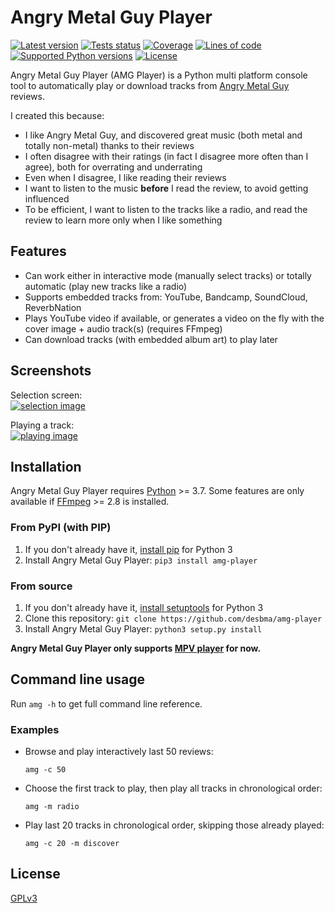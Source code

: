Angry Metal Guy Player
======================

[![Latest version](https://img.shields.io/pypi/v/amg-player.svg?style=flat)](https://pypi.python.org/pypi/amg-player/)
[![Tests status](https://github.com/desbma/amg-player/actions/workflows/ci.yml/badge.svg)](https://github.com/desbma/amg-player/actions)
[![Coverage](https://img.shields.io/coveralls/desbma/amg-player/master.svg?style=flat)](https://coveralls.io/github/desbma/amg-player?branch=master)
[![Lines of code](https://tokei.rs/b1/github/desbma/amg-player)](https://github.com/desbma/amg-player)
[![Supported Python versions](https://img.shields.io/pypi/pyversions/amg-player.svg?style=flat)](https://pypi.python.org/pypi/amg-player/)
[![License](https://img.shields.io/github/license/desbma/amg-player.svg?style=flat)](https://pypi.python.org/pypi/amg/)

Angry Metal Guy Player (AMG Player) is a Python multi platform console tool to automatically play or download tracks from [Angry Metal Guy](https://www.angrymetalguy.com/) reviews.

I created this because:  

* I like Angry Metal Guy, and discovered great music (both metal and totally non-metal) thanks to their reviews
* I often disagree with their ratings (in fact I disagree more often than I agree), both for overrating and underrating
* Even when I disagree, I like reading their reviews
* I want to listen to the music **before** I read the review, to avoid getting influenced
* To be efficient, I want to listen to the tracks like a radio, and read the review to learn more only when I like something


## Features

* Can work either in interactive mode (manually select tracks) or totally automatic (play new tracks like a radio)
* Supports embedded tracks from: YouTube, Bandcamp, SoundCloud, ReverbNation
* Plays YouTube video if available, or generates a video on the fly with the cover image + audio track(s) (requires FFmpeg)
* Can download tracks (with embedded album art) to play later


## Screenshots

Selection screen:  
[![selection image](https://i.imgur.com/Ijrjd0Am.png)](https://i.imgur.com/Ijrjd0A.png)

Playing a track:  
[![playing image](https://i.imgur.com/pXUScj2m.png)](https://i.imgur.com/pXUScj2.png)


## Installation

Angry Metal Guy Player requires [Python](https://www.python.org/downloads/) >= 3.7.
Some features are only available if [FFmpeg](https://ffmpeg.org/download.html) >= 2.8 is installed.

### From PyPI (with PIP)

1. If you don't already have it, [install pip](https://pip.pypa.io/en/stable/installing/) for Python 3
2. Install Angry Metal Guy Player: `pip3 install amg-player`

### From source

1. If you don't already have it, [install setuptools](https://pypi.python.org/pypi/setuptools#installation-instructions) for Python 3
2. Clone this repository: `git clone https://github.com/desbma/amg-player`
3. Install Angry Metal Guy Player: `python3 setup.py install`

**Angry Metal Guy Player only supports [MPV player](https://mpv.io/) for now.**


## Command line usage

Run `amg -h` to get full command line reference.

### Examples

* Browse and play interactively last 50 reviews:

    `amg -c 50`

* Choose the first track to play, then play all tracks in chronological order:

    `amg -m radio`

* Play last 20 tracks in chronological order, skipping those already played:

    `amg -c 20 -m discover`


## License

[GPLv3](https://www.gnu.org/licenses/gpl-3.0-standalone.html)
